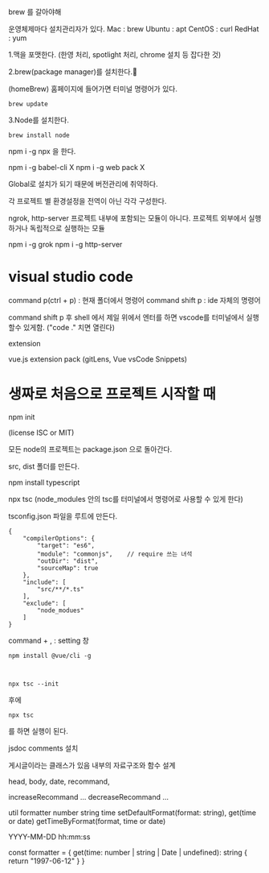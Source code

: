 brew 를 갈아야해

운영체제마다 설치관리자가 있다.
Mac : brew
Ubuntu : apt
CentOS : curl
RedHat : yum

1.맥을 포맷한다. (한영 처리, spotlight 처리, chrome 설치 등 잡다한 것)

2.brew(package manager)를 설치한다. 

(homeBrew) 홈페이지에 들어가면 터미널 명령어가 있다.
```
brew update
```

3.Node를 설치한다.
```
brew install node
```

npm i -g npx 을 한다.

npm i -g babel-cli X
npm i -g web pack X

Global로 설치가 되기 때문에 버전관리에 취약하다.

각 프로젝트 별 환경설정을 전역이 아닌 각각 구성한다.

ngrok, http-server
프로젝트 내부에 포함되는 모듈이 아니다. 프로젝트 외부에서 실행하거나 독립적으로 실행하는 모듈

npm i -g grok
npm i -g http-server


# visual studio code

command p(ctrl + p) : 현재 폴더에서 명령어
command shift p : ide 자체의 명령어

command shift p 후 shell 에서 제일 위에서 엔터를 하면 vscode를 터미널에서 실행할수 있게함. ("code ." 치면 열린다)


extension

vue.js extension pack
(gitLens, Vue vsCode Snippets)



# 생짜로 처음으로 프로젝트 시작할 때

npm init

(license ISC or MIT)

모든 node의 프로젝트는 package.json 으로 돌아간다.


src, dist 폴더를 만든다.

npm install typescript

npx tsc 
(node_modules 안의 tsc를 터미널에서 명령어로 사용할 수 있게 한다)



tsconfig.json 파일을 루트에 만든다.

```
{
    "compilerOptions": {
        "target": "es6",
        "module": "commonjs",    // require 쓰는 녀석
        "outDir": "dist",
        "sourceMap": true
    },
    "include": [
        "src/**/*.ts"
    ],
    "exclude": [
        "node_modues"
    ]
}
```


command + , : setting 창



```
npm install @vue/cli -g
```

```


npx tsc --init
```
후에

```
npx tsc
```
를 하면 실행이 된다.



jsdoc comments 설치




게시글이라는 클래스가 있음
내부의 자료구조와 함수 설계

head,
body,
date,
recommand,

increaseRecommand ...
decreaseRecommand ...

util
    formatter
        number
        string
        time
            setDefaultFormat(format: string),
            get(time or date)
            getTimeByFormat(format, time or date)

YYYY-MM-DD hh:mm:ss

const formatter = {
    get(time: number | string | Date | undefined): string {
        return "1997-06-12"
    }
}